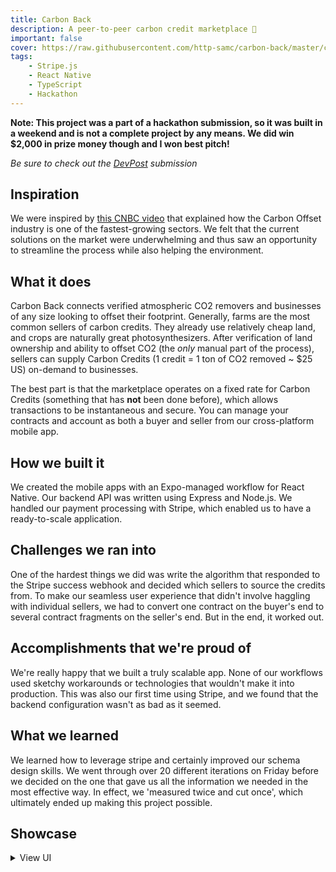 ```yaml
---
title: Carbon Back
description: A peer-to-peer carbon credit marketplace 🌳
important: false
cover: https://raw.githubusercontent.com/http-samc/carbon-back/master/carbon_back_full.svg
tags:
    - Stripe.js
    - React Native
    - TypeScript
    - Hackathon
---
```


**Note: This project was a part of a hackathon submission, so it was built in a weekend and is not a complete project by any means. We did win $2,000 in prize money though and I won best pitch!**

*Be sure to check out the [DevPost](https://devpost.com/software/carbon-back) submission*


## Inspiration
We were inspired by [this CNBC video](https://www.cnbc.com/video/2021/10/12/carbon-offset-investments-on-track-to-hit-record-level-in-2021.html) that explained how the Carbon Offset industry is one of the fastest-growing sectors. We felt that the current solutions on the market were underwhelming and thus saw an opportunity to streamline the process while also helping the environment.

## What it does
Carbon Back connects verified atmospheric CO2 removers and businesses of any size looking to offset their footprint. Generally, farms are the most common sellers of carbon credits. They already use relatively cheap land, and crops are naturally great photosynthesizers. After verification of land ownership and ability to offset CO2 (the *only* manual part of the process), sellers can supply Carbon Credits (1 credit = 1 ton of CO2 removed ~ $25 US) on-demand to businesses.

The best part is that the marketplace operates on a fixed rate for Carbon Credits (something that has **not** been done before), which allows transactions to be instantaneous and secure. You can manage your contracts and account as both a buyer and seller from our cross-platform mobile app. ​

## How we built it
We created the mobile apps with an Expo-managed workflow for React Native. Our backend API was written using Express and Node.js. We handled our payment processing with Stripe, which enabled us to have a ready-to-scale application.

## Challenges we ran into
One of the hardest things we did was write the algorithm that responded to the Stripe success webhook and decided which sellers to source the credits from. To make our seamless user experience that didn't involve haggling with individual sellers, we had to convert one contract on the buyer's end to several contract fragments on the seller's end. But in the end, it worked out.

## Accomplishments that we're proud of
We're really happy that we built a truly scalable app. None of our workflows used sketchy workarounds or technologies that wouldn't make it into production. This was also our first time using Stripe, and we found that the backend configuration wasn't as bad as it seemed.

## What we learned
We learned how to leverage stripe and certainly improved our schema design skills. We went through over 20 different iterations on Friday before we decided on the one that gave us all the information we needed in the most effective way. In effect, we 'measured twice and cut once', which ultimately ended up making this project possible.

## Showcase

<details>

<summary>View UI</summary>

![Seller & Buyer - Authorization](https://challengepost-s3-challengepost.netdna-ssl.com/photos/production/software_photos/001/825/494/datas/gallery.jpg)

![Seller & Buyer - Contract History](https://challengepost-s3-challengepost.netdna-ssl.com/photos/production/software_photos/001/825/493/datas/gallery.jpg)

![Seller - Lifetime Sales](https://challengepost-s3-challengepost.netdna-ssl.com/photos/production/software_photos/001/825/492/datas/gallery.jpg)

![Seller - Credit Utilization](https://challengepost-s3-challengepost.netdna-ssl.com/photos/production/software_photos/001/825/493/datas/gallery.jpg)

![Buyer - Purchase Impact](https://challengepost-s3-challengepost.netdna-ssl.com/photos/production/software_photos/001/825/495/datas/gallery.jpg)

![Buyer - Credit Selection](https://challengepost-s3-challengepost.netdna-ssl.com/photos/production/software_photos/001/825/498/datas/gallery.jpg)

![Buyer - Stripe Checkout](https://challengepost-s3-challengepost.netdna-ssl.com/photos/production/software_photos/001/825/497/datas/gallery.jpg)

![Buyer - Stripe Successful Checkout](https://challengepost-s3-challengepost.netdna-ssl.com/photos/production/software_photos/001/825/496/datas/gallery.jpg)

</details>